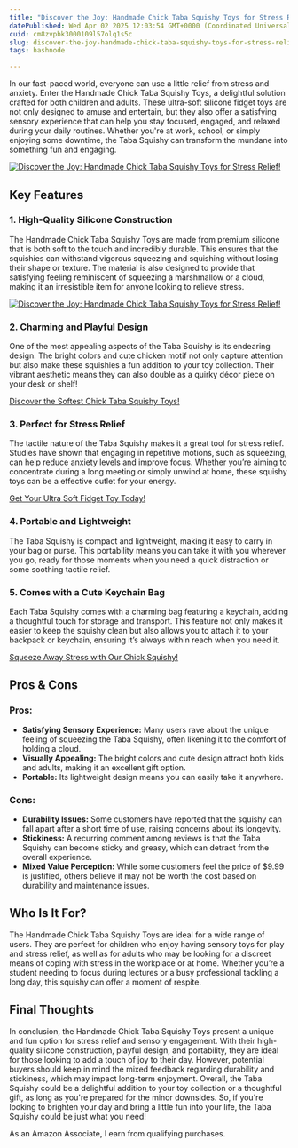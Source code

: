 ```yaml
---
title: "Discover the Joy: Handmade Chick Taba Squishy Toys for Stress Relief!"
datePublished: Wed Apr 02 2025 12:03:54 GMT+0000 (Coordinated Universal Time)
cuid: cm8zvpbk3000109l57olq1s5c
slug: discover-the-joy-handmade-chick-taba-squishy-toys-for-stress-relief
tags: hashnode

---
```


<p>In our fast-paced world, everyone can use a little relief from stress and anxiety. Enter the Handmade Chick Taba Squishy Toys, a delightful solution crafted for both children and adults. These ultra-soft silicone fidget toys are not only designed to amuse and entertain, but they also offer a satisfying sensory experience that can help you stay focused, engaged, and relaxed during your daily routines. Whether you're at work, school, or simply enjoying some downtime, the Taba Squishy can transform the mundane into something fun and engaging.</p>
<a href='https://www.amazon.com/dp/B0D9FRJ9FS?tag=myreviews0fcb-20' target='_blank' rel='nofollow'>
<img src='https://m.media-amazon.com/images/I/81YEHrHg+oL._AC_SL1500_.jpg' alt='Discover the Joy: Handmade Chick Taba Squishy Toys for Stress Relief!' style='display: block; margin: auto; max-width: 100%; height: auto;'>
</a>
<h2>Key Features</h2>
<h3>1. <strong>High-Quality Silicone Construction</strong></h3>
<p>The Handmade Chick Taba Squishy Toys are made from premium silicone that is both soft to the touch and incredibly durable. This ensures that the squishies can withstand vigorous squeezing and squishing without losing their shape or texture. The material is also designed to provide that satisfying feeling reminiscent of squeezing a marshmallow or a cloud, making it an irresistible item for anyone looking to relieve stress.</p>
<a href='https://www.amazon.com/dp/B0D9FRJ9FS?tag=myreviews0fcb-20' target='_blank' rel='nofollow'>
<img src='https://m.media-amazon.com/images/I/61FtCEe25uL._AC_.jpg' alt='Discover the Joy: Handmade Chick Taba Squishy Toys for Stress Relief!' style='display: block; margin: auto; max-width: 100%; height: auto;'>
</a>
<h3>2. <strong>Charming and Playful Design</strong></h3>
<p>One of the most appealing aspects of the Taba Squishy is its endearing design. The bright colors and cute chicken motif not only capture attention but also make these squishies a fun addition to your toy collection. Their vibrant aesthetic means they can also double as a quirky décor piece on your desk or shelf!</p>
<p><a href='https://www.amazon.com/dp/B0D9FRJ9FS?tag=myreviews0fcb-20' target='_blank' rel='nofollow'>Discover the Softest Chick Taba Squishy Toys!</a></p>
<h3>3. <strong>Perfect for Stress Relief</strong></h3>
<p>The tactile nature of the Taba Squishy makes it a great tool for stress relief. Studies have shown that engaging in repetitive motions, such as squeezing, can help reduce anxiety levels and improve focus. Whether you’re aiming to concentrate during a long meeting or simply unwind at home, these squishy toys can be a effective outlet for your energy.</p>
<p><a href='https://www.amazon.com/dp/B0D9FRJ9FS?tag=myreviews0fcb-20' target='_blank' rel='nofollow'>Get Your Ultra Soft Fidget Toy Today!</a></p>
<h3>4. <strong>Portable and Lightweight</strong></h3>
<p>The Taba Squishy is compact and lightweight, making it easy to carry in your bag or purse. This portability means you can take it with you wherever you go, ready for those moments when you need a quick distraction or some soothing tactile relief.</p>
<h3>5. <strong>Comes with a Cute Keychain Bag</strong></h3>
<p>Each Taba Squishy comes with a charming bag featuring a keychain, adding a thoughtful touch for storage and transport. This feature not only makes it easier to keep the squishy clean but also allows you to attach it to your backpack or keychain, ensuring it’s always within reach when you need it.</p>
<p><a href='https://www.amazon.com/dp/B0D9FRJ9FS?tag=myreviews0fcb-20' target='_blank' rel='nofollow'>Squeeze Away Stress with Our Chick Squishy!</a></p>
<h2>Pros &amp; Cons</h2>
<h3>Pros:</h3>
<ul>
<li><strong>Satisfying Sensory Experience:</strong> Many users rave about the unique feeling of squeezing the Taba Squishy, often likening it to the comfort of holding a cloud.</li>
<li><strong>Visually Appealing:</strong> The bright colors and cute design attract both kids and adults, making it an excellent gift option.</li>
<li><strong>Portable:</strong> Its lightweight design means you can easily take it anywhere.</li>
</ul>
<h3>Cons:</h3>
<ul>
<li><strong>Durability Issues:</strong> Some customers have reported that the squishy can fall apart after a short time of use, raising concerns about its longevity.</li>
<li><strong>Stickiness:</strong> A recurring comment among reviews is that the Taba Squishy can become sticky and greasy, which can detract from the overall experience.</li>
<li><strong>Mixed Value Perception:</strong> While some customers feel the price of $9.99 is justified, others believe it may not be worth the cost based on durability and maintenance issues.</li>
</ul>
<h2>Who Is It For?</h2>
<p>The Handmade Chick Taba Squishy Toys are ideal for a wide range of users. They are perfect for children who enjoy having sensory toys for play and stress relief, as well as for adults who may be looking for a discreet means of coping with stress in the workplace or at home. Whether you’re a student needing to focus during lectures or a busy professional tackling a long day, this squishy can offer a moment of respite.</p>
<h2>Final Thoughts</h2>
<p>In conclusion, the Handmade Chick Taba Squishy Toys present a unique and fun option for stress relief and sensory engagement. With their high-quality silicone construction, playful design, and portability, they are ideal for those looking to add a touch of joy to their day. However, potential buyers should keep in mind the mixed feedback regarding durability and stickiness, which may impact long-term enjoyment. Overall, the Taba Squishy could be a delightful addition to your toy collection or a thoughtful gift, as long as you're prepared for the minor downsides. So, if you're looking to brighten your day and bring a little fun into your life, the Taba Squishy could be just what you need!</p>
<p>As an Amazon Associate, I earn from qualifying purchases.</p>